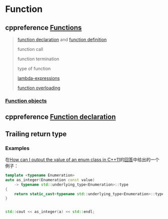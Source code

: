 # Function



## cppreference [Functions](https://en.cppreference.com/w/cpp/language/functions)

> [function declaration](https://en.cppreference.com/w/cpp/language/function) and [function definition](https://en.cppreference.com/w/cpp/language/function) 
>
> function call 
>
> function termination
>
> type of function
>
> [lambda-expressions](https://en.cppreference.com/w/cpp/language/lambda)
>
> [function overloading](https://en.cppreference.com/w/cpp/language/overload_resolution)
>
> 



### [Function objects](https://en.cppreference.com/w/cpp/language/functions#Function_objects)





## cppreference [Function declaration](https://en.cppreference.com/w/cpp/language/function)





## Trailing return type

### Examples

在[How can I output the value of an enum class in C++11](https://stackoverflow.com/questions/11421432/how-can-i-output-the-value-of-an-enum-class-in-c11)的[回答](https://stackoverflow.com/a/11421471)中给出的一个例子：

```c++
template <typename Enumeration>
auto as_integer(Enumeration const value)
    -> typename std::underlying_type<Enumeration>::type
{
    return static_cast<typename std::underlying_type<Enumeration>::type>(value);
}


std::cout << as_integer(a) << std::endl;
```

